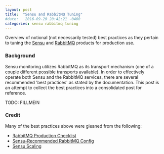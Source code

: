 ```yaml
---
layout: post
title:  "Sensu and RabbitMQ Tuning"
#date:   2016-09-20 20:42:21 -0400
categories: sensu rabbitmq tuning
---
```

Overview of notional (not necessarily tested) best practices as they pertain to tuning the
[Sensu](https://sensuapp.org/) and [RabbitMQ](https://www.rabbitmq.com/) products for production
use.

### Background

Sensu monitoring utilizes RabbitMQ as its transport mechanism (one of a couple different possible
transports available). In order to effectively operate both Sensu and the RabbitMQ services, there
are several recommended 'best practices' as stated by the documentation. This post is an attempt
to collect the best practices into a consolidated post for reference.

TODO: FILLMEIN

### Credit

Many of the best practices above were gleaned from the following:

* [RabbitMQ Production Checklist](https://www.rabbitmq.com/production-checklist.html)
* [Sensu-Recommended RabbitMQ Config](https://sensuapp.org/docs/0.24/reference/rabbitmq.html)
* [Sensu Scaling](https://sensuapp.org/docs/0.24/reference/server.html#scaling-sensu)
